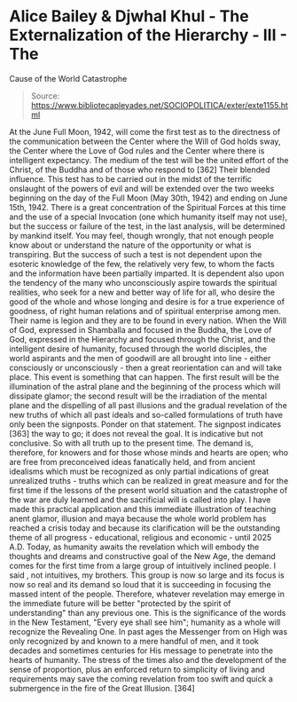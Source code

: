 # Alice Bailey & Djwhal Khul - The Externalization of the Hierarchy - III - The
Cause of the World Catastrophe

> Source: https://www.bibliotecapleyades.net/SOCIOPOLITICA/exter/exte1155.html

At the June Full Moon, 1942, will come the first test as to the directness of the communication between the Center where the Will of God holds sway, the Center where the Love of God rules and the Center where there is intelligent expectancy. The medium of the test will be the united effort of the Christ, of the Buddha and of those who respond to [362] Their blended influence. This test has to be carried out in the midst of the terrific onslaught of the powers of evil and will be extended over the two weeks beginning on the day of the Full Moon (May 30th, 1942) and ending on June 15th, 1942. There is a great concentration of the Spiritual Forces at this time and the use of a special Invocation (one which humanity itself may not use), but the success or failure of the test, in the last analysis, will be determined by mankind itself.
You may feel, though wrongly, that not enough people know about or understand the nature of the opportunity or what is transpiring. But the success of such a test is not dependent upon the esoteric knowledge of the few, the relatively very few, to whom the facts and the information have been partially imparted. It is dependent also upon the tendency of the many who unconsciously aspire towards the spiritual realities, who seek for a new and better way of life for all, who desire the good of the whole and whose longing and desire is for a true experience of goodness, of right human relations and of spiritual enterprise among men. Their name is legion and they are to be found in every nation.
When the Will of God, expressed in Shamballa and focused in the Buddha, the Love of God, expressed in the Hierarchy and focused through the Christ, and the intelligent desire of humanity, focused through the world disciples, the world aspirants and the men of goodwill are all brought into line - either consciously or unconsciously - then a great reorientation can and will take place. This event is something that can happen.
The first result will be the illumination of the astral plane and the beginning of the process which will dissipate glamor; the second result will be the irradiation of the mental plane and the dispelling of all past illusions and the gradual revelation of the new truths of which all past ideals and so-called formulations of truth have only been the signposts. Ponder on that statement. The signpost indicates [363] the way to go; it does not reveal the goal. It is indicative but not conclusive. So with all truth up to the present time.
The demand is, therefore, for knowers and for those whose minds and hearts are open; who are free from preconceived ideas fanatically held, and from ancient idealisms which must be recognized as only partial indications of great unrealized truths - truths which can be realized in great measure and for the first time if the lessons of the present world situation and the catastrophe of the war are duly learned and the sacrificial will is called into play.
I have made this practical application and this immediate illustration of teaching anent glamor, illusion and maya because the whole world problem has reached a crisis today and because its clarification will be the outstanding theme of all progress - educational, religious and economic - until 2025 A.D.
Today, as humanity awaits the revelation which will embody the thoughts and dreams and constructive goal of the New Age, the demand comes for the first time from a large group of intuitively inclined people. I said , not intuitives, my brothers. This group is now so large and its focus is now so real and its demand so loud that it is succeeding in focusing the massed intent of the people. Therefore, whatever revelation may emerge in the immediate future will be better "protected by the spirit of understanding" than any previous one. This is the significance of the words in the New Testament, "Every eye shall see him"; humanity as a whole will recognize the Revealing One. In past ages the Messenger from on High was only recognized by and known to a mere handful of men, and it took decades and sometimes centuries for His message to penetrate into the hearts of humanity.
The stress of the times also and the development of the sense of proportion, plus an enforced return to simplicity of living and requirements may save the coming revelation from too swift and quick a submergence in the fire of the Great Illusion. [364]

